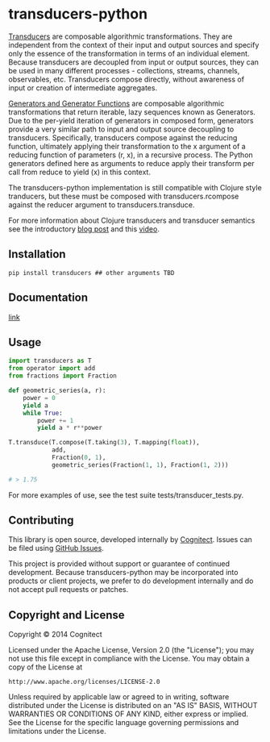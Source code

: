 # transducers-python

[Transducers](http://clojure.org/transducers) are composable algorithmic transformations. They are independent from the context of their input and output sources and specify only the essence of the transformation in terms of an individual element. Because transducers are decoupled from input or output sources, they can be used in many different processes - collections, streams, channels, observables, etc. Transducers compose directly, without awareness of input or creation of intermediate aggregates.

[Generators and Generator Functions](https://wiki.python.org/moin/Generators) are composable algorithmic transformations that return iterable, lazy sequences known as Generators. Due to the per-yield iteration of generators in composed form, generators provide a very similar path to input and output source decoupling to transducers. Specifically, transducers compose against the reducing function, ultimately applying their transformation to the x argument of a reducing function of parameters (r, x), in a recursive process. The Python generators defined here as arguments to reduce apply their transform per call from reduce to yield (x) in this context.

The transducers-python implementation is still compatible with Clojure style tranducers, but these must be composed with transducers.rcompose against the reducer argument to transducers.transduce.

For more information about Clojure transducers and transducer semantics see the introductory [blog post](http://blog.cognitect.com/blog/2014/8/6/transducers-are-coming) and this [video](https://www.youtube.com/watch?v=6mTbuzafcII).

## Installation

    pip install transducers ## other arguments TBD

## Documentation

[link](tbd)

## Usage

```python
import transducers as T
from operator import add
from fractions import Fraction

def geometric_series(a, r):
    power = 0
    yield a
    while True:
        power += 1
        yield a * r**power

T.transduce(T.compose(T.taking(3), T.mapping(float)),
            add,
            Fraction(0, 1),
            geometric_series(Fraction(1, 1), Fraction(1, 2)))

# > 1.75
```

For more examples of use, see the test suite tests/transducer_tests.py.

## Contributing

This library is open source, developed internally by [Cognitect](http://cognitect.com). Issues can be filed using [GitHub Issues](https://github.com/cognitect-labs/transducers-python/issues).

This project is provided without support or guarantee of continued development.
Because transducers-python may be incorporated into products or client projects, we prefer to do development internally and do not accept pull requests or patches.

## Copyright and License

Copyright © 2014 Cognitect

Licensed under the Apache License, Version 2.0 (the "License");
you may not use this file except in compliance with the License.
You may obtain a copy of the License at

    http://www.apache.org/licenses/LICENSE-2.0

Unless required by applicable law or agreed to in writing, software
distributed under the License is distributed on an "AS IS" BASIS,
WITHOUT WARRANTIES OR CONDITIONS OF ANY KIND, either express or implied.
See the License for the specific language governing permissions and
limitations under the License.
